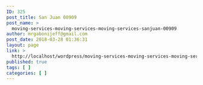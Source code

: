 ```yaml
---
ID: 325
post_title: San Juan 00909
post_name: >
  moving-services-moving-services-moving-services-sanjuan-00909
author: mrgabonijeff@gmail.com
post_date: 2018-03-28 01:36:31
layout: page
link: >
  http://localhost/wordpress/moving-services-moving-services-moving-services-sanjuan-00909/
published: true
tags: [ ]
categories: [ ]
---
```

